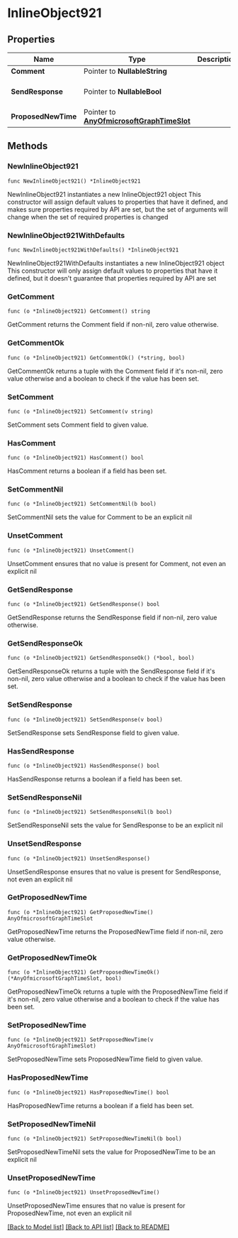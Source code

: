 # InlineObject921

## Properties

Name | Type | Description | Notes
------------ | ------------- | ------------- | -------------
**Comment** | Pointer to **NullableString** |  | [optional] 
**SendResponse** | Pointer to **NullableBool** |  | [optional] [default to false]
**ProposedNewTime** | Pointer to [**AnyOfmicrosoftGraphTimeSlot**](anyOf&lt;microsoft.graph.timeSlot&gt;.md) |  | [optional] 

## Methods

### NewInlineObject921

`func NewInlineObject921() *InlineObject921`

NewInlineObject921 instantiates a new InlineObject921 object
This constructor will assign default values to properties that have it defined,
and makes sure properties required by API are set, but the set of arguments
will change when the set of required properties is changed

### NewInlineObject921WithDefaults

`func NewInlineObject921WithDefaults() *InlineObject921`

NewInlineObject921WithDefaults instantiates a new InlineObject921 object
This constructor will only assign default values to properties that have it defined,
but it doesn't guarantee that properties required by API are set

### GetComment

`func (o *InlineObject921) GetComment() string`

GetComment returns the Comment field if non-nil, zero value otherwise.

### GetCommentOk

`func (o *InlineObject921) GetCommentOk() (*string, bool)`

GetCommentOk returns a tuple with the Comment field if it's non-nil, zero value otherwise
and a boolean to check if the value has been set.

### SetComment

`func (o *InlineObject921) SetComment(v string)`

SetComment sets Comment field to given value.

### HasComment

`func (o *InlineObject921) HasComment() bool`

HasComment returns a boolean if a field has been set.

### SetCommentNil

`func (o *InlineObject921) SetCommentNil(b bool)`

 SetCommentNil sets the value for Comment to be an explicit nil

### UnsetComment
`func (o *InlineObject921) UnsetComment()`

UnsetComment ensures that no value is present for Comment, not even an explicit nil
### GetSendResponse

`func (o *InlineObject921) GetSendResponse() bool`

GetSendResponse returns the SendResponse field if non-nil, zero value otherwise.

### GetSendResponseOk

`func (o *InlineObject921) GetSendResponseOk() (*bool, bool)`

GetSendResponseOk returns a tuple with the SendResponse field if it's non-nil, zero value otherwise
and a boolean to check if the value has been set.

### SetSendResponse

`func (o *InlineObject921) SetSendResponse(v bool)`

SetSendResponse sets SendResponse field to given value.

### HasSendResponse

`func (o *InlineObject921) HasSendResponse() bool`

HasSendResponse returns a boolean if a field has been set.

### SetSendResponseNil

`func (o *InlineObject921) SetSendResponseNil(b bool)`

 SetSendResponseNil sets the value for SendResponse to be an explicit nil

### UnsetSendResponse
`func (o *InlineObject921) UnsetSendResponse()`

UnsetSendResponse ensures that no value is present for SendResponse, not even an explicit nil
### GetProposedNewTime

`func (o *InlineObject921) GetProposedNewTime() AnyOfmicrosoftGraphTimeSlot`

GetProposedNewTime returns the ProposedNewTime field if non-nil, zero value otherwise.

### GetProposedNewTimeOk

`func (o *InlineObject921) GetProposedNewTimeOk() (*AnyOfmicrosoftGraphTimeSlot, bool)`

GetProposedNewTimeOk returns a tuple with the ProposedNewTime field if it's non-nil, zero value otherwise
and a boolean to check if the value has been set.

### SetProposedNewTime

`func (o *InlineObject921) SetProposedNewTime(v AnyOfmicrosoftGraphTimeSlot)`

SetProposedNewTime sets ProposedNewTime field to given value.

### HasProposedNewTime

`func (o *InlineObject921) HasProposedNewTime() bool`

HasProposedNewTime returns a boolean if a field has been set.

### SetProposedNewTimeNil

`func (o *InlineObject921) SetProposedNewTimeNil(b bool)`

 SetProposedNewTimeNil sets the value for ProposedNewTime to be an explicit nil

### UnsetProposedNewTime
`func (o *InlineObject921) UnsetProposedNewTime()`

UnsetProposedNewTime ensures that no value is present for ProposedNewTime, not even an explicit nil

[[Back to Model list]](../README.md#documentation-for-models) [[Back to API list]](../README.md#documentation-for-api-endpoints) [[Back to README]](../README.md)



